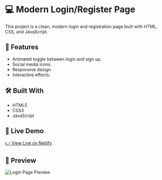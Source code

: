 # 💻 Modern Login/Register Page

This project is a clean, modern login and registration page built with HTML, CSS, and JavaScript.

## 🚀 Features
- Animated toggle between login and sign up.<br>
- Social media icons.<br>
- Responsive design.<br>
- Interactive effects.<br>

## 🛠️ Built With
- HTML5<br>
- CSS3<br>
- JavaScript<br>

## 🔗 Live Demo
[👉 View Live on Netlify](https://your-project-link.netlify.app)

## 📸 Preview
![Login Page Preview](Login.png)

